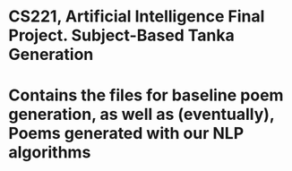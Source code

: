 # CS221, Artificial Intelligence Final Project. Subject-Based Tanka Generation
# Contains the files for baseline poem generation, as well as (eventually), Poems generated with our NLP algorithms